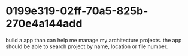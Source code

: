 # 0199e319-02ff-70a5-825b-270e4a144add
build a app than can help me manage my architecture projects. the app should be able to search project by name, location or file number.
